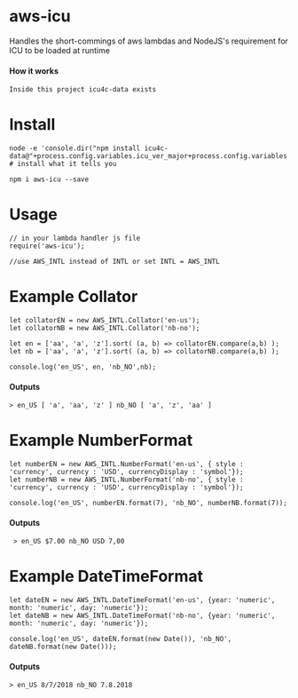 # aws-icu

Handles the short-commings of aws lambdas and NodeJS's requirement for ICU to be loaded at runtime

#### How it works
    Inside this project icu4c-data exists

# Install

    node -e 'console.dir("npm install icu4c-data@"+process.config.variables.icu_ver_major+process.config.variables.icu_endianness)'
    # install what it tells you
    
    npm i aws-icu --save
    
# Usage
    // in your lambda handler js file
    require('aws-icu');
    
    //use AWS_INTL instead of INTL or set INTL = AWS_INTL

# Example Collator

    let collatorEN = new AWS_INTL.Collator('en-us');
    let collatorNB = new AWS_INTL.Collator('nb-no');
    
    let en = ['aa', 'a', 'z'].sort( (a, b) => collatorEN.compare(a,b) );
    let nb = ['aa', 'a', 'z'].sort( (a, b) => collatorNB.compare(a,b) );
    
    console.log('en_US', en, 'nb_NO',nb);
    
#### Outputs
    > en_US [ 'a', 'aa', 'z' ] nb_NO [ 'a', 'z', 'aa' ]

# Example NumberFormat
    
    let numberEN = new AWS_INTL.NumberFormat('en-us', { style : 'currency', currency : 'USD', currencyDisplay : 'symbol'});
    let numberNB = new AWS_INTL.NumberFormat('nb-no', { style : 'currency', currency : 'USD', currencyDisplay : 'symbol'});
    
    console.log('en_US', numberEN.format(7), 'nb_NO', numberNB.format(7));
 
 #### Outputs
     > en_US $7.00 nb_NO USD 7,00 
    
# Example DateTimeFormat    
    
    let dateEN = new AWS_INTL.DateTimeFormat('en-us', {year: 'numeric', month: 'numeric', day: 'numeric'});
    let dateNB = new AWS_INTL.DateTimeFormat('nb-no', {year: 'numeric', month: 'numeric', day: 'numeric'});
    
    console.log('en_US', dateEN.format(new Date()), 'nb_NO', dateNB.format(new Date()));

#### Outputs
    > en_US 8/7/2018 nb_NO 7.8.2018